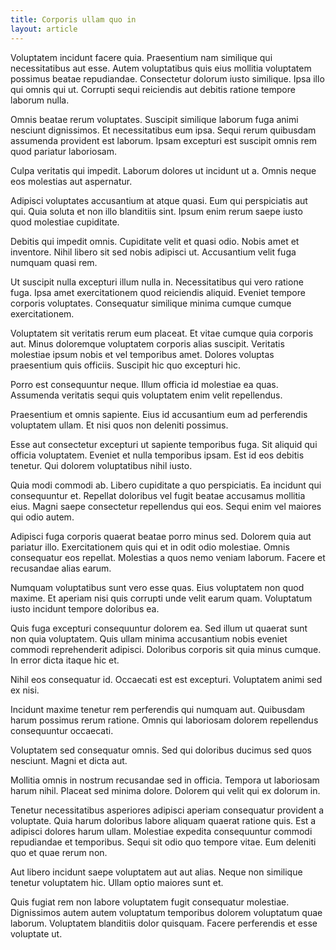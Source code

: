 ```yaml
---
title: Corporis ullam quo in
layout: article
---
```

Voluptatem incidunt facere quia. Praesentium nam similique qui necessitatibus aut esse. Autem voluptatibus quis eius mollitia voluptatem possimus beatae repudiandae. Consectetur dolorum iusto similique. Ipsa illo qui omnis qui ut. Corrupti sequi reiciendis aut debitis ratione tempore laborum nulla.

Omnis beatae rerum voluptates. Suscipit similique laborum fuga animi nesciunt dignissimos. Et necessitatibus eum ipsa. Sequi rerum quibusdam assumenda provident est laborum. Ipsam excepturi est suscipit omnis rem quod pariatur laboriosam.

Culpa veritatis qui impedit. Laborum dolores ut incidunt ut a. Omnis neque eos molestias aut aspernatur.

Adipisci voluptates accusantium at atque quasi. Eum qui perspiciatis aut qui. Quia soluta et non illo blanditiis sint. Ipsum enim rerum saepe iusto quod molestiae cupiditate.

Debitis qui impedit omnis. Cupiditate velit et quasi odio. Nobis amet et inventore. Nihil libero sit sed nobis adipisci ut. Accusantium velit fuga numquam quasi rem.

Ut suscipit nulla excepturi illum nulla in. Necessitatibus qui vero ratione fuga. Ipsa amet exercitationem quod reiciendis aliquid. Eveniet tempore corporis voluptates. Consequatur similique minima cumque cumque exercitationem.

Voluptatem sit veritatis rerum eum placeat. Et vitae cumque quia corporis aut. Minus doloremque voluptatem corporis alias suscipit. Veritatis molestiae ipsum nobis et vel temporibus amet. Dolores voluptas praesentium quis officiis. Suscipit hic quo excepturi hic.

Porro est consequuntur neque. Illum officia id molestiae ea quas. Assumenda veritatis sequi quis voluptatem enim velit repellendus.

Praesentium et omnis sapiente. Eius id accusantium eum ad perferendis voluptatem ullam. Et nisi quos non deleniti possimus.

Esse aut consectetur excepturi ut sapiente temporibus fuga. Sit aliquid qui officia voluptatem. Eveniet et nulla temporibus ipsam. Est id eos debitis tenetur. Qui dolorem voluptatibus nihil iusto.

Quia modi commodi ab. Libero cupiditate a quo perspiciatis. Ea incidunt qui consequuntur et. Repellat doloribus vel fugit beatae accusamus mollitia eius. Magni saepe consectetur repellendus qui eos. Sequi enim vel maiores qui odio autem.

Adipisci fuga corporis quaerat beatae porro minus sed. Dolorem quia aut pariatur illo. Exercitationem quis qui et in odit odio molestiae. Omnis consequatur eos repellat. Molestias a quos nemo veniam laborum. Facere et recusandae alias earum.

Numquam voluptatibus sunt vero esse quas. Eius voluptatem non quod maxime. Et aperiam nisi quis corrupti unde velit earum quam. Voluptatum iusto incidunt tempore doloribus ea.

Quis fuga excepturi consequuntur dolorem ea. Sed illum ut quaerat sunt non quia voluptatem. Quis ullam minima accusantium nobis eveniet commodi reprehenderit adipisci. Doloribus corporis sit quia minus cumque. In error dicta itaque hic et.

Nihil eos consequatur id. Occaecati est est excepturi. Voluptatem animi sed ex nisi.

Incidunt maxime tenetur rem perferendis qui numquam aut. Quibusdam harum possimus rerum ratione. Omnis qui laboriosam dolorem repellendus consequuntur occaecati.

Voluptatem sed consequatur omnis. Sed qui doloribus ducimus sed quos nesciunt. Magni et dicta aut.

Mollitia omnis in nostrum recusandae sed in officia. Tempora ut laboriosam harum nihil. Placeat sed minima dolore. Dolorem qui velit qui ex dolorum in.

Tenetur necessitatibus asperiores adipisci aperiam consequatur provident a voluptate. Quia harum doloribus labore aliquam quaerat ratione quis. Est a adipisci dolores harum ullam. Molestiae expedita consequuntur commodi repudiandae et temporibus. Sequi sit odio quo tempore vitae. Eum deleniti quo et quae rerum non.

Aut libero incidunt saepe voluptatem aut aut alias. Neque non similique tenetur voluptatem hic. Ullam optio maiores sunt et.

Quis fugiat rem non labore voluptatem fugit consequatur molestiae. Dignissimos autem autem voluptatum temporibus dolorem voluptatum quae laborum. Voluptatem blanditiis dolor quisquam. Facere perferendis et esse voluptate ut.
